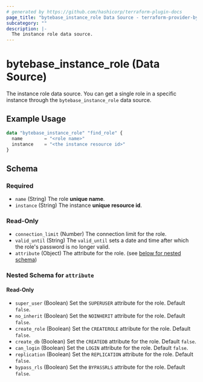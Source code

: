 ```yaml
---
# generated by https://github.com/hashicorp/terraform-plugin-docs
page_title: "bytebase_instance_role Data Source - terraform-provider-bytebase"
subcategory: ""
description: |-
  The instance role data source.
---
```


# bytebase_instance_role (Data Source)

The instance role data source. You can get a single role in a specific instance through the `bytebase_instance_role` data source.

## Example Usage

```terraform
data "bytebase_instance_role" "find_role" {
  name        = "<role name>"
  instance    = "<the instance resource id>"
}
```

## Schema

### Required

- `name` (String) The role **unique name**.
- `instance` (String) The instance **unique resource id**.

### Read-Only

- `connection_limit` (Number) The connection limit for the role.
- `valid_until` (String) The `valid_until` sets a date and time after which the role's password is no longer valid.
- `attribute` (Object) The attribute for the role. (see [below for nested schema](#nestedblock--attribute))

<a id="nestedblock--attribute"></a>

### Nested Schema for `attribute`

#### Read-Only

- `super_user` (Boolean) Set the `SUPERUSER` attribute for the role. Default `false`.
- `no_inherit` (Boolean) Set the `NOINHERIT` attribute for the role. Default `false`.
- `create_role` (Boolean) Set the `CREATEROLE` attribute for the role. Default `false`.
- `create_db` (Boolean) Set the `CREATEDB` attribute for the role. Default `false`.
- `can_login` (Boolean) Set the `LOGIN` attribute for the role. Default `false`.
- `replication` (Boolean) Set the `REPLICATION` attribute for the role. Default `false`.
- `bypass_rls` (Boolean) Set the `BYPASSRLS` attribute for the role. Default `false`.
